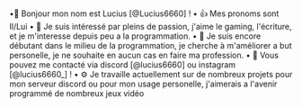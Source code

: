 •🤝 Bonjour mon nom est Lucius [@Lucius6660] ! 
• 👍 Mes pronoms sont Il/Lui
• 👀 Je suis intéressé par pleins de passion, j'aime le gaming, l'écriture, et je m'interesse depuis peu a la programmation. 
• 👾 Je suis encore débutant dans le milieu de la programmation, je cherche à m'améliorer a but personelle, je ne souhaite en aucun cas en faire ma profession. 
• 💬 Vous pouvez me contacté via discord [@lucius6660] ou instagram [@lucius6660_] ! 
• ⚙️ Je travaille actuellement sur de nombreux projets pour mon serveur discord ou pour mon usage personelle, j'aimerais a l'avenir programmé de nombreux jeux vidéo 
